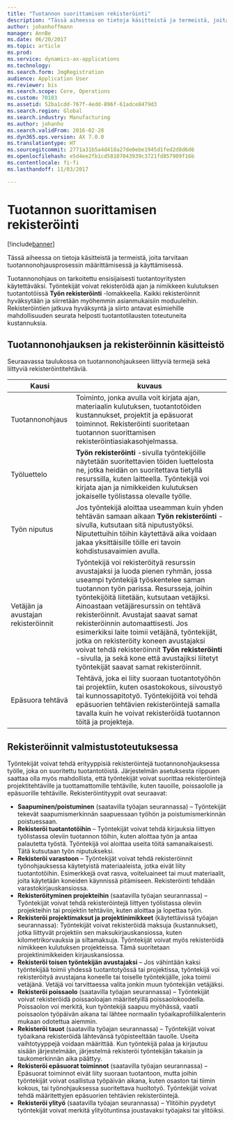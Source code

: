 ```yaml
---
title: "Tuotannon suorittamisen rekisteröinti"
description: "Tässä aiheessa on tietoja käsitteistä ja termeistä, joita tarvitaan tuotannonohjausprosessin määrittämisessä ja käyttämisessä."
author: johanhoffmann
manager: AnnBe
ms.date: 06/20/2017
ms.topic: article
ms.prod: 
ms.service: dynamics-ax-applications
ms.technology: 
ms.search.form: JmgRegistration
audience: Application User
ms.reviewer: bis
ms.search.scope: Core, Operations
ms.custom: 70103
ms.assetid: 52ba1cdd-767f-4edd-896f-61adce8479d3
ms.search.region: Global
ms.search.industry: Manufacturing
ms.author: johanho
ms.search.validFrom: 2016-02-28
ms.dyn365.ops.version: AX 7.0.0
ms.translationtype: HT
ms.sourcegitcommit: 2771a31b5a4d418a27de0ebe1945d1fed2d8d6d6
ms.openlocfilehash: e5d4ee2fb1cd58107043939c3721fd857909f16b
ms.contentlocale: fi-fi
ms.lasthandoff: 11/03/2017

---
```


# <a name="registration-for-manufacturing-execution"></a>Tuotannon suorittamisen rekisteröinti

[!include[banner](../includes/banner.md)]


Tässä aiheessa on tietoja käsitteistä ja termeistä, joita tarvitaan tuotannonohjausprosessin määrittämisessä ja käyttämisessä. 

Tuotannonohjaus on tarkoitettu ensisijaisesti tuotantoyritysten käytettäväksi. Työntekijät voivat rekisteröidä ajan ja nimikkeen kulutuksen tuotantotöissä **Työn rekisteröinti** -lomakkeella. Kaikki rekisteröinnit hyväksytään ja siirretään myöhemmin asianmukaisiin moduuleihin. Rekisteröintien jatkuva hyväksyntä ja siirto antavat esimiehille mahdollisuuden seurata helposti tuotantotilausten toteutuneita kustannuksia.

## <a name="manufacturing-execution-and-registration-terminology"></a>Tuotannonohjauksen ja rekisteröinnin käsitteistö
Seuraavassa taulukossa on tuotannonohjaukseen liittyviä termejä sekä liittyviä rekisteröintitehtäviä.

| Kausi                          | kuvaus                                                                                                                                                                                                                                                                                                                                                                                                                                                                                                                                                                                           |
|-------------------------------|-------------------------------------------------------------------------------------------------------------------------------------------------------------------------------------------------------------------------------------------------------------------------------------------------------------------------------------------------------------------------------------------------------------------------------------------------------------------------------------------------------------------------------------------------------------------------------------------------------|
| Tuotannonohjaus       | Toiminto, jonka avulla voit kirjata ajan, materiaalin kulutuksen, tuotantotöiden kustannukset, projektit ja epäsuorat toiminnot. Rekisteröinti suoritetaan tuotannon suorittamisen rekisteröintiasiakasohjelmassa.                                                                                                                                                                                                                                                                                                                                                                                                   |
| Työluettelo                      | **Työn rekisteröinti** -sivulla työntekijöille näytetään suoritettavien töiden luettelosta ne, jotka heidän on suoritettava tietyllä resurssilla, kuten laitteella. Työntekijä voi kirjata ajan ja nimikkeiden kulutuksen jokaiselle työlistassa olevalle työlle.                                                                                                                                                                                                                                                                                                                                                                           |
| Työn niputus                  | Jos työntekijä aloittaa useamman kuin yhden tehtävän samaan aikaan **Työn rekisteröinti** -sivulla, kutsutaan sitä niputustyöksi. Niputettuihin töihin käytettävä aika voidaan jakaa yksittäisille töille eri tavoin kohdistusavaimien avulla.                                                                                                                                                                                                                                                                                                                                                         |
| Vetäjän ja avustajan rekisteröinnit | Työntekijä voi rekisteröityä resurssin avustajaksi ja luoda pienen ryhmän, jossa useampi työntekijä työskentelee saman tuotannon työn parissa. Resursseja, joihin työntekijöitä liitetään, kutsutaan vetäjiksi. Ainoastaan vetäjäresurssin on tehtävä rekisteröinnit. Avustajat saavat samat rekisteröinnin automaattisesti. Jos esimerkiksi laite toimii vetäjänä, työntekijät, jotka on rekisteröity koneen avustajaksi voivat tehdä rekisteröinnit **Työn rekisteröinti** -sivulla, ja sekä kone että avustajiksi liitetyt työntekijät saavat samat rekisteröinnit. |
| Epäsuora tehtävä             | Tehtävä, joka ei liity suoraan tuotantotyöhön tai projektiin, kuten osastokokous, siivoustyö tai kunnossapitotyö. Työntekijöitä voi tehdä epäsuorien tehtävien rekisteröintejä samalla tavalla kuin he voivat rekisteröidä tuotannon töitä ja projekteja.                                                                                                                                                                                                                                                                                                |

## <a name="registrations-in-manufacturing-execution"></a>Rekisteröinnit valmistustoteutuksessa
Työntekijät voivat tehdä erityyppisiä rekisteröintejä tuotannonohjauksessa työlle, joka on suoritettu tuotantotöistä. Järjestelmän asetuksesta riippuen saattaa olla myös mahdollista, että työntekijät voivat suorittaa rekisteröintejä projektitehtäville ja tuottamattomille tehtäville, kuten tauoille, poissaololle ja epäsuorille tehtäville. Rekisteröintityypit ovat seuraavat:

-   **Saapuminen/poistuminen** (saatavilla työajan seurannassa) – Työntekijät tekevät saapumismerkinnän saapuessaan työhön ja poistumismerkinnän poistuessaan.
-   **Rekisteröi tuotantotöihin** – Työntekijät voivat tehdä kirjauksia liittyen työlistassa oleviin tuotannon töihin, kuten aloittaa työn ja antaa palautetta työstä. Työntekijä voi aloittaa useita töitä samanaikaisesti. Tätä kutsutaan työn niputukseksi.
-   **Rekisteröi varastoon** – Työntekijät voivat tehdä rekisteröinnit työnohjauksessa käytetyistä materiaaleista, jotka eivät liity tuotantotöihin. Esimerkkejä ovat rasva, voiteluaineet tai muut materiaalit, joita käytetään koneiden käynnissä pitämiseen. Rekisteröinti tehdään varastokirjauskansiossa.
-   **Rekisteröityminen projekteihin** (saatavilla työajan seurannassa) – Työntekijät voivat tehdä rekisteröintejä liittyen työlistassa oleviin projekteihin tai projektin tehtäviin, kuten aloittaa ja lopettaa työn.
-   **Rekisteröi projektimaksut ja projektinimikkeet** (käytettävissä työajan seurannassa): Työntekijät voivat rekisteröidä maksuja (kustannukset), jotka liittyvät projektiin sen maksukirjauskansiossa, kuten kilometrikorvauksia ja siltamaksuja. Työntekijät voivat myös rekisteröidä nimikkeen kulutuksen projekteissa. Tämä suoritetaan projektinimikkeiden kirjauskansiossa.
-   **Rekisteröi toisen työntekijän avustajaksi** – Jos vähintään kaksi työntekijää toimii yhdessä tuotantotyössä tai projektissa, työntekijä voi rekisteröityä avustajana koneelle tai toiselle työntekijälle, joka toimii vetäjänä. Vetäjä voi tarvittaessa valita jonkin muun työntekijän vetäjäksi.
-   **Rekisteröi poissaolo** (saatavilla työajan seurannassa) – Työntekijät voivat rekisteröidä poissaoloajan määritetyillä poissaolokoodeilla. Poissaolon voi merkitä, kun työntekijä saapuu myöhässä, vaatii poissaolon työpäivän aikana tai lähtee normaalin työaikaprofiilikalenterin mukaan odotettua aiemmin.
-   **Rekisteröi tauot** (saatavilla työajan seurannassa) – Työntekijät voivat työaikana rekisteröidä lähtevänsä työpisteeltään tauolle. Useita vaihtotyyppejä voidaan määrittää. Kun työntekijä palaa ja kirjautuu sisään järjestelmään, järjestelmä rekisteröi työntekijän takaisin ja taukomerkinnän aika päättyy.
-   **Rekisteröi epäsuorat toiminnot** (saatavilla työajan seurannassa) – Epäsuorat toiminnot eivät liity suoraan tuotantoon, mutta joihin työntekijät voivat osallistua työpäivän aikana, kuten osaston tai tiimin kokous, tai työnohjauksessa suoritettava huoltotyö. Työntekijät voivat tehdä määritettyjen epäsuorien tehtävien rekisteröintejä.
-   **Rekisteröi ylityö** (saatavilla työajan seurannassa) – Ylitöihin pyydetyt työntekijät voivat merkitä ylityötuntinsa joustavaksi työajaksi tai ylitöiksi.





